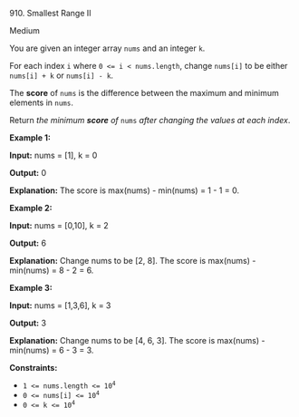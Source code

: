 910\. Smallest Range II

Medium

You are given an integer array `nums` and an integer `k`.

For each index `i` where `0 <= i < nums.length`, change `nums[i]` to be either `nums[i] + k` or `nums[i] - k`.

The **score** of `nums` is the difference between the maximum and minimum elements in `nums`.

Return _the minimum **score** of_ `nums` _after changing the values at each index_.

**Example 1:**

**Input:** nums = [1], k = 0

**Output:** 0

**Explanation:** The score is max(nums) - min(nums) = 1 - 1 = 0.

**Example 2:**

**Input:** nums = [0,10], k = 2

**Output:** 6

**Explanation:** Change nums to be [2, 8]. The score is max(nums) - min(nums) = 8 - 2 = 6.

**Example 3:**

**Input:** nums = [1,3,6], k = 3

**Output:** 3

**Explanation:** Change nums to be [4, 6, 3]. The score is max(nums) - min(nums) = 6 - 3 = 3.

**Constraints:**

*   <code>1 <= nums.length <= 10<sup>4</sup></code>
*   <code>0 <= nums[i] <= 10<sup>4</sup></code>
*   <code>0 <= k <= 10<sup>4</sup></code>